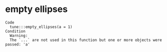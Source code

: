 # empty ellipses

    Code
      tune:::empty_ellipses(a = 1)
    Condition
      Warning:
      The `...` are not used in this function but one or more objects were passed: 'a'

